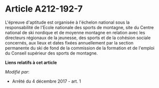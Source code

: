 # Article A212-192-7

L'épreuve d'aptitude est organisée à l'échelon national sous la responsabilité de l'Ecole nationale des sports de montagne,
site du Centre national de ski nordique et de moyenne montagne en relation avec les directeurs régionaux de la jeunesse, des
sports et de la cohésion sociale concernés, aux lieux et dates fixées annuellement par la section permanente du ski de fond
de la commission de la formation et de l'emploi du Conseil supérieur des sports de montagne.

**Liens relatifs à cet article**

_Modifié par_:

  - Arrêté du 4 décembre 2017 - art. 1
